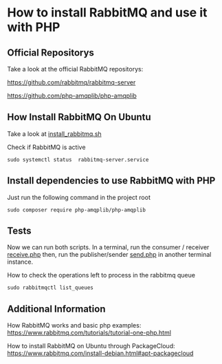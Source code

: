 # How to install RabbitMQ and use it with PHP

## Official Repositorys
Take a look at the official RabbitMQ repositorys:

https://github.com/rabbitmq/rabbitmq-server

https://github.com/php-amqplib/php-amqplib

## How Install RabbitMQ On Ubuntu
Take a look at [install_rabbitmq.sh](/install_rabbitmq.sh)

Check if RabbitMQ is active

```
sudo systemctl status  rabbitmq-server.service
```
## Install dependencies to use RabbitMQ with PHP
Just run the following command in the project root

```
sudo composer require php-amqplib/php-amqplib
```

## Tests

Now we can run both scripts. In a terminal, run the consumer / receiver [receive.php](/receive.php) then, run the publisher/sender [send.php](/send.php) in another terminal instance.

How to check the operations left to process in the rabbitmq queue

```
sudo rabbitmqctl list_queues
```

## Additional Information

How RabbitMQ works and basic php examples: https://www.rabbitmq.com/tutorials/tutorial-one-php.html

How to install RabbitMQ on Ubuntu through PackageCloud: https://www.rabbitmq.com/install-debian.html#apt-packagecloud